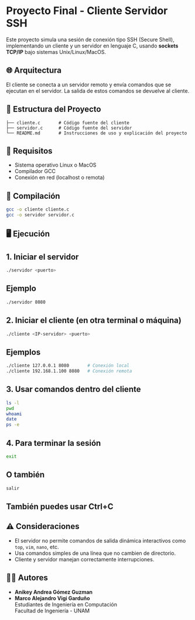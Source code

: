 # Proyecto Final - Cliente Servidor SSH

Este proyecto simula una sesión de conexión tipo SSH (Secure Shell), implementando un cliente y un servidor en lenguaje C, usando **sockets TCP/IP** bajo sistemas Unix/Linux/MacOS.

## 🌐 Arquitectura

El cliente se conecta a un servidor remoto y envía comandos que se ejecutan en el servidor. La salida de estos comandos se devuelve al cliente. 

## 📂 Estructura del Proyecto

```
├── cliente.c       # Código fuente del cliente
├── servidor.c      # Código fuente del servidor
└── README.md       # Instrucciones de uso y explicación del proyecto
```

## 🔧 Requisitos

- Sistema operativo Linux o MacOS
- Compilador GCC
- Conexión en red (localhost o remota)

## 🚀 Compilación

```bash
gcc -o cliente cliente.c
gcc -o servidor servidor.c
```

## 🖥️ Ejecución
## 1. Iniciar el servidor
```bash
./servidor <puerto>
```
## Ejemplo
```bash
./servidor 8080
```

## 2. Iniciar el cliente (en otra terminal o máquina)
```bash
./cliente <IP-servidor> <puerto>
```

## Ejemplos
```bash
./cliente 127.0.0.1 8080       # Conexión local
./cliente 192.168.1.100 8080   # Conexión remota
```

## 3. Usar comandos dentro del cliente
```bash
ls -l
pwd
whoami
date
ps -e
```

## 4. Para terminar la sesión
```bash
exit
```
## O también
```bash
salir
```
## También puedes usar Ctrl+C


## ⚠️ Consideraciones

- El servidor no permite comandos de salida dinámica interactivos como `top`, `vim`, `nano`, etc.
- Usa comandos simples de una línea que no cambien de directorio.
- Cliente y servidor manejan correctamente interrupciones.

## 👨‍💻 Autores

- **Anikey Andrea Gómez Guzman**  
- **Marco Alejandro Vigi Garduño**  
Estudiantes de Ingeniería en Computación  
Facultad de Ingeniería - UNAM
